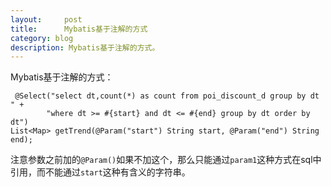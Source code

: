 ```yaml
---
layout:     post
title:      Mybatis基于注解的方式
category: blog
description: Mybatis基于注解的方式。
---
```



Mybatis基于注解的方式：     

	 @Select("select dt,count(*) as count from poi_discount_d group by dt " +
            "where dt >= #{start} and dt <= #{end} group by dt order by dt")
    List<Map> getTrend(@Param("start") String start, @Param("end") String end);    
   
注意参数之前加的`@Param()`如果不加这个，那么只能通过`param1`这种方式在sql中引用，而不能通过`start`这种有含义的字符串。   